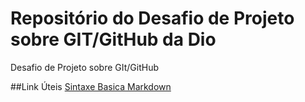 # Repositório do Desafio de Projeto sobre GIT/GitHub da Dio
Desafio de Projeto sobre GIt/GitHub

##Link Úteis
[Sintaxe Basica Markdown]()
